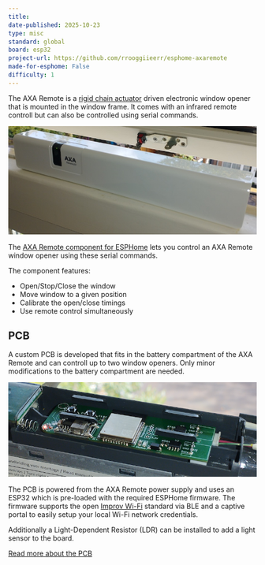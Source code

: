 ```yaml
---
title: 
date-published: 2025-10-23
type: misc
standard: global
board: esp32
project-url: https://github.com/rrooggiieerr/esphome-axaremote
made-for-esphome: False
difficulty: 1
---
```


The AXA Remote is a [rigid chain actuator](https://en.wikipedia.org/wiki/Rigid_chain_actuator) driven electronic window
opener that is mounted in the window frame. It comes with an infrared remote controll but can also be controlled using
serial commands.

<img src="AXA Remote.jpg"/>

The [AXA Remote component for ESPHome](https://github.com/rrooggiieerr/esphome-axaremote) lets you control an AXA
Remote window opener using these serial commands.

The component features:
- Open/Stop/Close the window
- Move window to a given position
- Calibrate the open/close timings
- Use remote control simultaneously

## PCB

A custom PCB is developed that fits in the battery compartment of the AXA Remote and can controll up to two window
openers. Only minor modifications to the battery compartment are needed.

<img src="PCB in battery compartment.png"/>

The PCB is powered from the AXA Remote power supply and uses an ESP32 which is pre-loaded with the required ESPHome
firmware. The firmware supports the open [Improv Wi-Fi](https://www.improv-wifi.com/) standard via BLE and a captive
portal to easily setup your local Wi-Fi network credentials.

Additionally a Light-Dependent Resistor (LDR) can be installed to add a light sensor to the board.

[Read more about the PCB](https://github.com/rrooggiieerr/esphome-axaremote/blob/master/PCB.md)